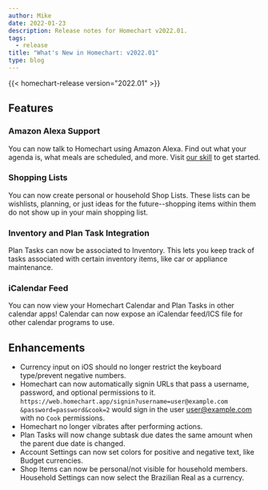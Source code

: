 ```yaml
---
author: Mike
date: 2022-01-23
description: Release notes for Homechart v2022.01.
tags:
  - release
title: "What's New in Homechart: v2022.01"
type: blog
---
```


{{< homechart-release version="2022.01" >}}

## Features

### Amazon Alexa Support

You can now talk to Homechart using Amazon Alexa. Find out what your agenda is, what meals are scheduled, and more. Visit [our skill](https://alexa-skills.amazon.com/apis/custom/skills/amzn1.ask.skill.86c4726c-cb8f-45cc-bd15-39d808d6422e/launch) to get started.

### Shopping Lists

You can now create personal or household Shop Lists. These lists can be wishlists, planning, or just ideas for the future--shopping items within them do not show up in your main shopping list.

### Inventory and Plan Task Integration

Plan Tasks can now be associated to Inventory. This lets you keep track of tasks associated with certain inventory items, like car or appliance maintenance.

### iCalendar Feed

You can now view your Homechart Calendar and Plan Tasks in other calendar apps! Calendar can now expose an iCalendar feed/ICS file for other calendar programs to use.

## Enhancements

- Currency input on iOS should no longer restrict the keyboard type/prevent negative numbers.
- Homechart can now automatically signin URLs that pass a username, password, and optional permissions to it. `https://web.homechart.app/signin?username=user@example.com &password=password&cook=2` would sign in the user user@example.com with no `Cook` permissions.
- Homechart no longer vibrates after performing actions.
- Plan Tasks will now change subtask due dates the same amount when the parent due date is changed.
- Account Settings can now set colors for positive and negative text, like Budget currencies.
- Shop Items can now be personal/not visible for household members.
Household Settings can now select the Brazilian Real as a currency.
